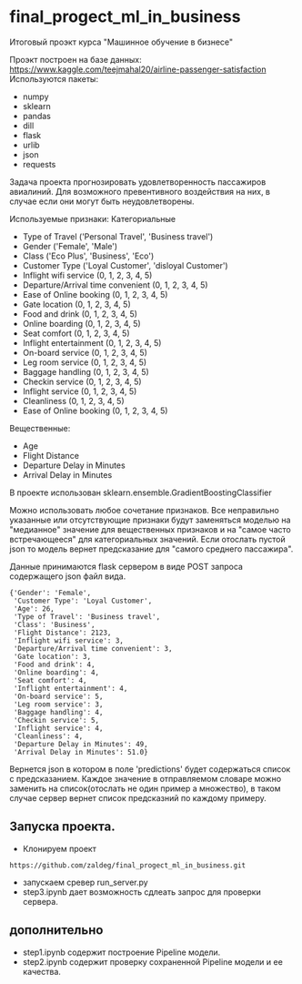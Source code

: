 # final_progect_ml_in_business

Итоговый проэкт курса "Машинное обучение в бизнесе"

Проэкт построен на базе данных: https://www.kaggle.com/teejmahal20/airline-passenger-satisfaction
Используются пакеты:
- numpy
- sklearn
- pandas
- dill
- flask
- urlib
- json
- requests

Задача проекта прогнозировать удовлетворенность пассажиров авиалиний. Для возможного превентивного воздействия на них, в случае если они могут быть неудовлетворены.

Используемые признаки: 
Категориальные
- Type of Travel ('Personal Travel', 'Business travel')
- Gender ('Female', 'Male')
- Class ('Eco Plus', 'Business', 'Eco')
- Customer Type ('Loyal Customer', 'disloyal Customer')
- Inflight wifi service (0, 1, 2, 3, 4, 5)
- Departure/Arrival time convenient (0, 1, 2, 3, 4, 5)
- Ease of Online booking (0, 1, 2, 3, 4, 5)
- Gate location (0, 1, 2, 3, 4, 5)
- Food and drink (0, 1, 2, 3, 4, 5)
- Online boarding (0, 1, 2, 3, 4, 5)
- Seat comfort (0, 1, 2, 3, 4, 5)
- Inflight entertainment (0, 1, 2, 3, 4, 5)
- On-board service (0, 1, 2, 3, 4, 5)
- Leg room service (0, 1, 2, 3, 4, 5)
- Baggage handling (0, 1, 2, 3, 4, 5)
- Checkin service (0, 1, 2, 3, 4, 5)
- Inflight service (0, 1, 2, 3, 4, 5)
- Cleanliness (0, 1, 2, 3, 4, 5)
- Ease of Online booking (0, 1, 2, 3, 4, 5)

Вещественные:
- Age
- Flight Distance
- Departure Delay in Minutes
- Arrival Delay in Minutes

В проекте использован sklearn.ensemble.GradientBoostingClassifier

Можно использовать любое сочетание признаков. Все неправильно указанные или отсутствующие признаки будут заменяться моделью на "медианное" значение для вещественных признаков и на "самое часто встречающееся" для категориальных значений. Если отослать пустой json то модель вернет предсказание для "самого среднего пассажира". 

Данные принимаются flask сервером в виде POST запроса содержащего json файл вида.
``` 
{'Gender': 'Female',
 'Customer Type': 'Loyal Customer',
 'Age': 26,
 'Type of Travel': 'Business travel',
 'Class': 'Business',
 'Flight Distance': 2123,
 'Inflight wifi service': 3,
 'Departure/Arrival time convenient': 3,
 'Gate location': 3,
 'Food and drink': 4,
 'Online boarding': 4,
 'Seat comfort': 4,
 'Inflight entertainment': 4,
 'On-board service': 5,
 'Leg room service': 3,
 'Baggage handling': 4,
 'Checkin service': 5,
 'Inflight service': 4,
 'Cleanliness': 4,
 'Departure Delay in Minutes': 49,
 'Arrival Delay in Minutes': 51.0}
 ```
Вернется json в котором в поле 'predictions' будет содержаться список с предсказанием.
Каждое значение в отправляемом словаре можно заменить на список(отослать не один пример а множество), в таком случае сервер вернет список предсказний по каждому примеру.

## Запуска проекта.
- Клонируем проект
```
https://github.com/zaldeg/final_progect_ml_in_business.git
```
- запускаем сревер run_server.py
- step3.ipynb дает возможность сдлеать запрос для проверки сервера.

## дополнительно
- step1.ipynb содержит построение Pipeline модели.
- step2.ipynb содержит проверку сохраненной Pipeline модели и ее качества.
